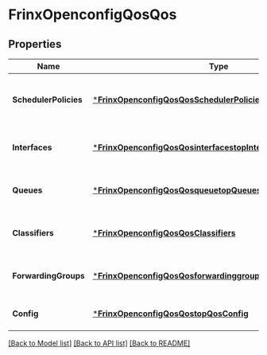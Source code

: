 # FrinxOpenconfigQosQos

## Properties
Name | Type | Description | Notes
------------ | ------------- | ------------- | -------------
**SchedulerPolicies** | [***FrinxOpenconfigQosQosSchedulerPolicies**](frinx.openconfig.qos.qos.SchedulerPolicies.md) | Optional[Enclosing container for the list of configured scheduler policies.] REF:Optional.empty | [optional] [default to null]
**Interfaces** | [***FrinxOpenconfigQosQosinterfacestopInterfaces**](frinx.openconfig.qos.qosinterfacestop.Interfaces.md) | Optional[Enclosing container for the list of interface references] REF:Optional.empty | [optional] [default to null]
**Queues** | [***FrinxOpenconfigQosQosqueuetopQueues**](frinx.openconfig.qos.qosqueuetop.Queues.md) | Optional[Enclosing container for the list of queues] REF:Optional.empty | [optional] [default to null]
**Classifiers** | [***FrinxOpenconfigQosQosClassifiers**](frinx.openconfig.qos.qos.Classifiers.md) | Optional[Enclosing container for QoS classifiers] REF:Optional.empty | [optional] [default to null]
**ForwardingGroups** | [***FrinxOpenconfigQosQosforwardinggrouptopForwardingGroups**](frinx.openconfig.qos.qosforwardinggrouptop.ForwardingGroups.md) | Optional[Enclosing container for list of forwarding groups] REF:Optional.empty | [optional] [default to null]
**Config** | [***FrinxOpenconfigQosQostopQosConfig**](frinx.openconfig.qos.qostop.qos.Config.md) | Optional[Configuration data for global QoS] REF:Optional.empty | [optional] [default to null]

[[Back to Model list]](../README.md#documentation-for-models) [[Back to API list]](../README.md#documentation-for-api-endpoints) [[Back to README]](../README.md)


